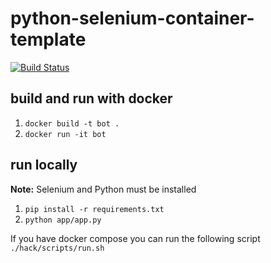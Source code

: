 # python-selenium-container-template
[![Build Status](https://travis-ci.com/popcor255/python-selenium-container.svg?branch=main)](https://travis-ci.com/popcor255/python-selenium-container)

## build and run with docker

1. `docker build -t bot .`
1. `docker run -it bot`

## run locally

**Note:** Selenium and Python must be installed

1. `pip install -r requirements.txt`
1. `python app/app.py`

If you have docker compose you can run the following script `./hack/scripts/run.sh`